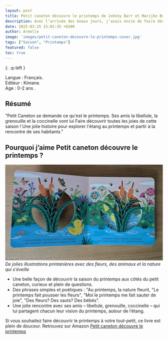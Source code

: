 ```yaml
---
layout: post
title: Petit caneton découvre le printemps de Johnny Barr et Marijke Buurlage
description: Avec l’arrivée des beaux jours, j’avais envie de faire découvrir le printemps à mon fils. 
date: 2025-03-25 15:01:35 +0300
author: Armelle
image: 'images/petit-caneton-decouvre-le-printemps-cover.jpg'
tags: ["Saison", "Printemps"]
featured: false
toc: true
---
```


{: .q-left }

Langue : Français.         
Editeur : Kimane.  
Age : 0-2 ans .

## Résumé

"Petit Caneton se demande ce qu'est le printemps. Ses amis la libellule, la grenouille et la coccinelle vont lui Faire découvrir toutes les joies de cette saison ! Une jolie histoire pour explorer l'étang au printemps et partir à la rencontre de ses habitants."

## Pourquoi j’aime Petit caneton découvre le printemps ?

![De jolies illustrations printanières avec des fleurs, des animaux et la nature qui s’éveille](images/petit-caneton-decouvre-le-printemps-int.jpg)
*De jolies illustrations printanières avec des fleurs, des animaux et la nature qui s’éveille*
- Une belle façon de découvrir la saison du printemps aux côtés du petit caneton, curieux et plein de questions.
-  Des phrases simples et poétiques : "Au printemps, la nature fleurit, "Le printemps fait pousser les fleurs", "Moi le printemps me fait sauter de joie", "Des fleurs? Des sauts? Des bébés".
- Une jolie rencontre avec ses amis – libellule, grenouille, coccinelle – qui lui partagent chacun leur vision du printemps, autour de l’étang.

Si vous souhaitez faire découvrir le printemps à votre tout-petit, ce livre est plein de douceur. Retrouvez sur Amazon [Petit caneton découvre le printemps](https://amzn.to/4j5EZ3m)
